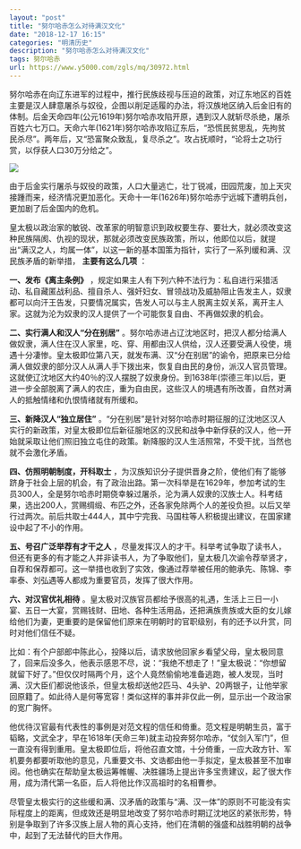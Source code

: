 ```yaml
---
layout: "post"
title: "努尔哈赤怎么对待满汉文化"
date: "2018-12-17 16:15"
categories: "明清历史"
description: "努尔哈赤怎么对待满汉文化"
tags: 努尔哈赤
url: https://www.y5000.com/zgls/mq/30972.html
---
```






努尔哈赤在向辽东进军的过程中，推行民族歧视与压迫的政策，对辽东地区的百姓主要是汉人肆意屠杀与奴役，企图以削足适履的办法，将汉族地区纳入后金旧有的体制。后金天命四年(公元1619年)努尔哈赤攻陷开原，遇到汉人就斩尽杀绝，屠杀百姓六七万口。天命六年(1621年)努尔哈赤攻陷辽东后，“恐慌民贫思乱，先拘贫民杀尽”。两年后，又“恐富聚众致乱，复尽杀之”。攻占抚顺时，“论将士之功行赏，以俘获人口30万分给之”。

![](https://img.y5000.com/uploads/allimg/180620/8-1P620163640W5.jpg)

由于后金实行屠杀与奴役的政策，人口大量逃亡，壮丁锐减，田园荒废，加上天灾接踵而来，经济情况更加恶化。天命十一年(1626年)努尔哈赤宁远城下遭明兵创，更加剧了后金国内的危机。

皇太极以政治家的敏锐、改革家的明智意识到政权要生存、要壮大，就必须改变这种民族隔阂、仇视的现状，那就必须改变民族政策，所以，他即位以后，就提出“满汉之人，均属一体”，以这一新的基本国策为指针，实行了一系列缓和满、汉民族矛盾的新举措，
**主要有这么几项** ：

**一、发布《离主条例》**
，规定如果主人有下列六种不法行为：私自进行采猎活动、私自藏匿战利品、擅自杀人、强奸妇女、冒领战功及威胁阻止告发主人，奴隶都可以向汗王告发，只要情况属实，告发人可以与主人脱离主奴关系，离开主人家。这就为沦为奴隶的汉人提供了一个可能恢复自由、不再做奴隶的机会。

**二、实行满人和汉人“分在别居”**
。努尔哈赤进占辽沈地区时，把汉人都分给满人做奴隶，满人住在汉人家里，吃、穿、用都由汉人供给，汉人还要受满人役使，境遇十分凄惨。皇太极即位第八天，就发布满、汉“分在别居”的谕令，把原来已分给满人做奴隶的部分汉人从满人手下拨出来，恢复自由民的身份，派汉人官员管理。这就使辽沈地区大约40％的汉人摆脱了奴隶身份。到1638年(崇德三年)以后，更进一步全部脱离了满人的农庄，重为自由民，这些汉人的境遇有所改善，自然对满人的抵触情绪和仇恨情绪就有所缓和。

**三、新降汉人“独立居住”**
。“分在别居”是针对努尔哈赤时期征服的辽沈地区汉人实行的新政策，对皇太极即位后新征服地区的汉民和战争中新俘获的汉人，他一开始就采取让他们照旧独立屯住的政策。新降服的汉人生活照常，不受干扰，当然也就不会激化矛盾。

**四、仿照明朝制度，开科取士**
，为汉族知识分子提供晋身之阶，使他们有了能够跻身于社会上层的机会，有了政治出路。第一次科举是在1629年，参加考试的生员300人，全是努尔哈赤时期侥幸躲过屠杀，沦为满人奴隶的汉族士人。科考结果，选出200人，赏赐绸缎、布匹之外，还各家免除两个人的差役负担。以后又举行过两次。前后共取士444人，其中宁完我、马国柱等人积极提出建议，在国家建设中起了不小的作用。

**五、号召广泛举荐有才干之人**
，尽量发挥汉人的才干。科举考试争取了读书人，但还有更多的有才能之人并非读书人，为了争取他们，皇太极几次谕令荐举贤才，自荐和保荐都可。这一举措也收到了实效，像通过荐举被任用的鲍承先、陈锦、李率泰、刘弘遇等人都成为重要官员，发挥了很大作用。

**六、对汉官优礼相待**
。皇太极对汉族官员都给予很高的礼遇，生活上三日一小宴、五日一大宴，赏赐钱财、田地、各种生活用品，还把满族贵族或大臣的女儿嫁给他们为妻，更重要的是保留他们原来在明朝时的官职级别，有的还予以升赏，同时对他们信任不疑。

比如：有个户部郎中陈此心，投降以后，请求放他回家乡看望父母，皇太极同意了，回来后没多久，他表示感恩不尽，说：“我绝不想走了！”皇太极说：“你想留就留下好了。”但仅仅时隔两个月，这个人竟然偷偷地准备逃跑，被人发现，当时满、汉大臣们都说他该杀，但皇太极却送他2匹马、4头驴、20两银子，让他举家回原籍了。如此待人是何等宽容！类似这样的事并非仅此一例，显示出一个政治家的宽广胸怀。

他优待汉官最有代表性的事例是对范文程的信任和倚重。范文程是明朝生员，富于韬略，文武全才，早在1618年(天命三年)就主动投奔努尔哈赤，“仗剑入军门”，但一直没有得到重用。皇太极即位后，将他召直文馆，十分倚重，一应大政方针、军机要务都要听取他的意见，凡重要文书、文诰都由他一手拟定，皇太极甚至不加审阅。他也确实在帮助皇太极运筹帷幄、决胜疆场上提出许多宝贵建议，起了很大作用，成为清代第一名臣，后人将他比作汉高祖时的名相曹参。

尽管皇太极实行的这些缓和满、汉矛盾的政策与“满、汉一体”的原则不可能没有实际程度上的距离，但成效还是明显地改变了努尔哈赤时期辽沈地区的紧张形势，特别是争取到了许多汉族上层人物的真心支持，他们在清朝的强盛和战胜明朝的战争中，起到了无法替代的巨大作用。
